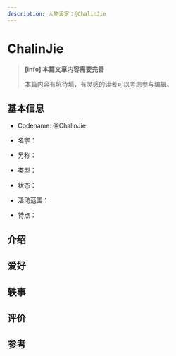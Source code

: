 ```yaml
---
description: 人物设定：@ChalinJie
---
```


# ChalinJie

> **[info] 本篇文章内容需要完善**
>
> 本篇内容有坑待填，有灵感的读者可以考虑参与编辑。

## 基本信息

- Codename: @ChalinJie

- 名字： 

- 另称： 

- 类型： 

- 状态： 

- 活动范围： 

- 特点： 

## 介绍

## 爱好

## 轶事

## 评价

## 参考

